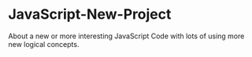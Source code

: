 # JavaScript-New-Project
About a new or more interesting JavaScript Code with lots of using more new logical concepts.
